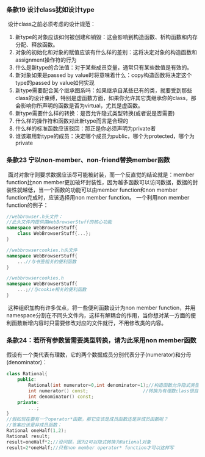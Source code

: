 ### 条款19 设计class犹如设计type

​	设计class之前必须考虑的设计规范：

1.  新type的对象应该如何被创建和销毁：这会影响到构造函数、析构函数和内存分配、释放函数。
2.  对象的初始化和对象的赋值应该有什么样的差别：这将决定对象的构造函数和assignment操作符的行为
3.  什么是新type的合法值：对于某些成员变量，通常只有某些数值是有效的。
4.  新对象如果是passed by value时将意味着什么：copy构造函数将决定这个type的passed by value如何实现
5.  新type需要配合某个继承图系吗：如果继承自某些已有的类，就要受到那些class的设计束缚，特别是虚函数方面，如果你允许其它类继承你的class，那会影响你所声明的函数是否为virtual，尤其是虚函数。
6.  新type需要什么样的转换：是否允许隐式类型转换(或者说是否需要)
7.  什么样的操作符和函数对此新type而言是合理的
8.  什么样的标准函数应该驳回：那正是你必须声明为private者
9.  谁该取用新type的成员：决定哪个成员为public，哪个为protected，哪个为private

### 条款23 宁以non-member、non-friend替换member函数

​	面对对象守则要求数据应该尽可能被封装，而一个反直觉的结论就是：member function比non member更加破坏封装性，因为越多函数可以访问数据，数据的封装性就越低，当一个函数的功能可以由member function和non member function完成时，应该选择用non member function。
​	一个利用non member function的例子：

```c++
//webbrowser.h头文件：
//此头文件内提供类WebBrowserStuff的核心功能
namespace WebBrowserStuff{
    class WebBrowserStuff{...};
}
```

```c++
//webbrowsercookies.h头文件
namespace WebBrowserStuff{
    ...//与书签相关的便利函数
}
```

```c++
//webbrowsercookies.h
namespace WebBrowserStuff{
    ...;//与cookie相关的便利函数
}
```

​	这种组织加构有许多优点，将一些便利函数设计为non member function，并用namespace分割在不同头文件内，这样有解耦合的作用，当你想对某一方面的便利函数新增内容时只需要修改对应的文件就行，不用修改类的内容。

### 条款24：若所有参数皆需要类型转换，请为此采用non member函数

​	假设有一个类代表有理数，它的两个数据成员分别代表分子(numerator)和分母(denominator)：

```c++
class Rational{
    public:
    	Rational(int numerator=0,int denominator=1);//构造函数允许隐式类型转换，因为将一个int
    	int numerator() const;					  //转换为有理数class很自然
    	int denominator() const;
    private:
    	...;
}
//假如现在要有一个operator*函数，那它应该是成员函数还是非成员函数呢？
//答案应该是非成员函数：
Rational oneHalf(1,2);
Rational result;
result=oneHalf*2;//没问题，因为2可以隐式转换为Rational对象
result=2*oneHalf;//只有non member operator* function才可以这样写
```

